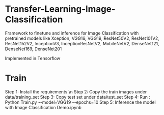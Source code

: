 # Transfer-Learning-Image-Classification

Framework to finetune and inference for Image Classification with pretrained models like Xception, VGG16, VGG19,  ResNet50V2, ResNet101V2, ResNet152V2, InceptionV3, InceptionResNetV2, MobileNetV2, DenseNet121, DenseNet169, DenseNet201

Implemented in Tensorflow 

# Train
Step 1: Install the requirements \n
Step 2: Copy the train images under data/training_set
Step 3: Copy test set under data/test_set
Step 4: Run : Python Train.py --model=VGG19 --epochs=10
Step 5: Inference the model with Image Classification Demo.ipynb
